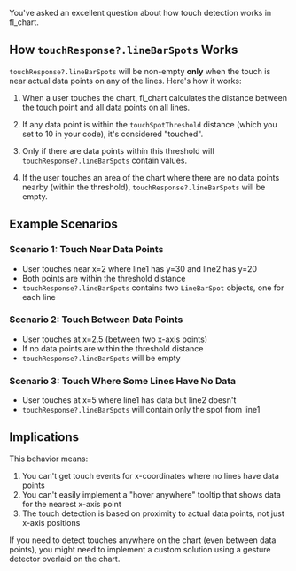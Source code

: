 



You've asked an excellent question about how touch detection works in fl_chart.

## How `touchResponse?.lineBarSpots` Works

`touchResponse?.lineBarSpots` will be non-empty **only** when the touch is near actual data points on any of the lines. Here's how it works:

1. When a user touches the chart, fl_chart calculates the distance between the touch point and all data points on all lines.

2. If any data point is within the `touchSpotThreshold` distance (which you set to 10 in your code), it's considered "touched".

3. Only if there are data points within this threshold will `touchResponse?.lineBarSpots` contain values.

4. If the user touches an area of the chart where there are no data points nearby (within the threshold), `touchResponse?.lineBarSpots` will be empty.

## Example Scenarios

### Scenario 1: Touch Near Data Points
- User touches near x=2 where line1 has y=30 and line2 has y=20
- Both points are within the threshold distance
- `touchResponse?.lineBarSpots` contains two `LineBarSpot` objects, one for each line

### Scenario 2: Touch Between Data Points
- User touches at x=2.5 (between two x-axis points)
- If no data points are within the threshold distance
- `touchResponse?.lineBarSpots` will be empty

### Scenario 3: Touch Where Some Lines Have No Data
- User touches at x=5 where line1 has data but line2 doesn't
- `touchResponse?.lineBarSpots` will contain only the spot from line1

## Implications

This behavior means:

1. You can't get touch events for x-coordinates where no lines have data points
2. You can't easily implement a "hover anywhere" tooltip that shows data for the nearest x-axis point
3. The touch detection is based on proximity to actual data points, not just x-axis positions

If you need to detect touches anywhere on the chart (even between data points), you might need to implement a custom solution using a gesture detector overlaid on the chart.
